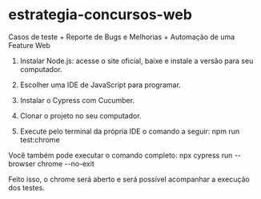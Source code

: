 # estrategia-concursos-web
Casos de teste + Reporte de Bugs e Melhorias + Automação de uma Feature Web


1. Instalar Node.js: acesse o site oficial, baixe e instale a versão para seu computador.

2. Escolher uma IDE de JavaScript para programar.

3. Instalar o Cypress com Cucumber.

4. Clonar o projeto no seu computador.

5. Execute pelo terminal da própria IDE o comando a seguir: npm run test:chrome

Você também pode executar o comando completo: npx cypress run --browser chrome --no-exit

Feito isso, o chrome será aberto e será possível acompanhar a execução dos testes.
